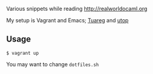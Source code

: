 Various snippets while reading http://realworldocaml.org

My setup is Vagrant and Emacs; [Tuareg](http://www.emacswiki.org/emacs/TuaregMode) and [utop](https://github.com/diml/utop)

## Usage

```
$ vagrant up
```

You may want to change `dotfiles.sh`

